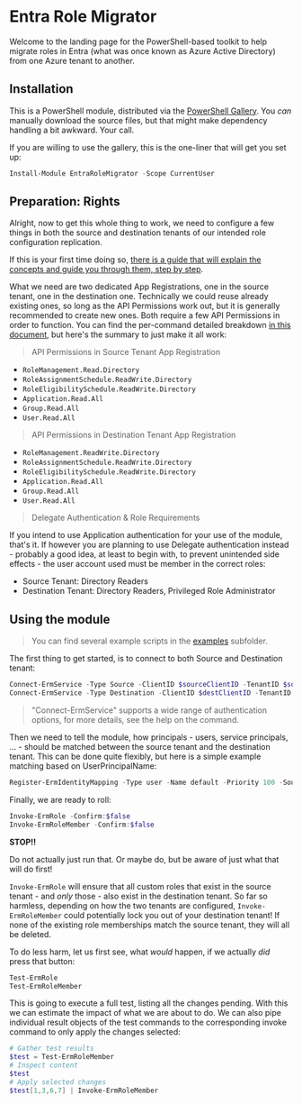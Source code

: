 ﻿# Entra Role Migrator

Welcome to the landing page for the PowerShell-based toolkit to help migrate roles in Entra (what was once known as Azure Active Directory) from one Azure tenant to another.

## Installation

This is a PowerShell module, distributed via the [PowerShell Gallery](https://www.powershellgallery.com).
You _can_ manually download the source files, but that might make dependency handling a bit awkward.
Your call.

If you are willing to use the gallery, this is the one-liner that will get you set up:

```powershell
Install-Module EntraRoleMigrator -Scope CurrentUser
```

## Preparation: Rights

Alright, now to get this whole thing to work, we need to configure a few things in both the source and destination tenants of our intended role configuration replication.

If this is your first time doing so, [there is a guide that will explain the concepts and guide you through them, step by step](https://github.com/FriedrichWeinmann/EntraAuth/blob/master/docs/overview.md).

What we need are two dedicated App Registrations, one in the source tenant, one in the destination one.
Technically we could reuse already existing ones, so long as the API Permissions work out, but it is generally recommended to create new ones.
Both require a few API Permissions in order to function.
You can find the per-command detailed breakdown [in this document](permissions.md), but here's the summary to just make it all work:

> API Permissions in Source Tenant App Registration

+ `RoleManagement.Read.Directory`
+ `RoleAssignmentSchedule.ReadWrite.Directory`
+ `RoleEligibilitySchedule.ReadWrite.Directory`
+ `Application.Read.All`
+ `Group.Read.All`
+ `User.Read.All`

> API Permissions in Destination Tenant App Registration

+ `RoleManagement.ReadWrite.Directory`
+ `RoleAssignmentSchedule.ReadWrite.Directory`
+ `RoleEligibilitySchedule.ReadWrite.Directory`
+ `Application.Read.All`
+ `Group.Read.All`
+ `User.Read.All`

> Delegate Authentication & Role Requirements

If you intend to use Application authentication for your use of the module, that's it.
If however you are planning to use Delegate authentication instead - probably a good idea, at least to begin with, to prevent unintended side effects - the user account used must be member in the correct roles:

+ Source Tenant: Directory Readers
+ Destination Tenant: Directory Readers, Privileged Role Administrator

## Using the module

> You can find several example scripts in the [examples](examples) subfolder.

The first thing to get started, is to connect to both Source and Destination tenant:

```powershell
Connect-ErmService -Type Source -ClientID $sourceClientID -TenantID $sourceTenantID
Connect-ErmService -Type Destination -ClientID $destClientID -TenantID $destTenantID
```

> "Connect-ErmService" supports a wide range of authentication options, for more details, see the help on the command.

Then we need to tell the module, how principals - users, service principals, ... - should be matched between the source tenant and the destination tenant.
This can be done quite flexibly, but here is a simple example matching based on UserPrincipalName:

```powershell
Register-ErmIdentityMapping -Type user -Name default -Priority 100 -SourceProperty userPrincipalName -DestinationProperty userPrincipalName -Conversion { $_ -replace 'fabrikam.org','contoso.com' }
```

Finally, we are ready to roll:

```powershell
Invoke-ErmRole -Confirm:$false
Invoke-ErmRoleMember -Confirm:$false
```

**STOP!!**

Do not actually just run that.
Or maybe do, but be aware of just what that will do first!

`Invoke-ErmRole` will ensure that all custom roles that exist in the source tenant - and _only_ those - also exist in the destination tenant.
So far so harmless, depending on how the two tenants are configured, `Invoke-ErmRoleMember` could potentially lock you out of your destination tenant!
If none of the existing role memberships match the source tenant, they will all be deleted.

To do less harm, let us first see, what _would_ happen, if we actually _did_ press that button:

```powershell
Test-ErmRole
Test-ErmRoleMember
```

This is going to execute a full test, listing all the changes pending.
With this we can estimate the impact of what we are about to do.
We can also pipe individual result objects of the test commands to the corresponding invoke command to only apply the changes selected:

```powershell
# Gather test results
$test = Test-ErmRoleMember
# Inspect content
$test
# Apply selected changes
$test[1,3,6,7] | Invoke-ErmRoleMember
```
